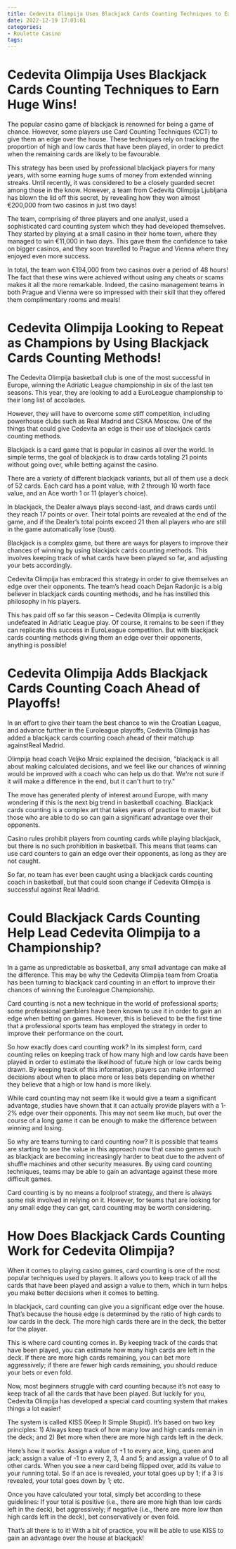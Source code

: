 ```yaml
---
title: Cedevita Olimpija Uses Blackjack Cards Counting Techniques to Earn Huge Wins!
date: 2022-12-19 17:03:01
categories:
- Roulette Casino
tags:
---
```



#  Cedevita Olimpija Uses Blackjack Cards Counting Techniques to Earn Huge Wins!

The popular casino game of blackjack is renowned for being a game of chance. However, some players use Card Counting Techniques (CCT) to give them an edge over the house. These techniques rely on tracking the proportion of high and low cards that have been played, in order to predict when the remaining cards are likely to be favourable.

This strategy has been used by professional blackjack players for many years, with some earning huge sums of money from extended winning streaks. Until recently, it was considered to be a closely guarded secret among those in the know. However, a team from Cedevita Olimpija Ljubljana has blown the lid off this secret, by revealing how they won almost €200,000 from two casinos in just two days!

The team, comprising of three players and one analyst, used a sophisticated card counting system which they had developed themselves. They started by playing at a small casino in their home town, where they managed to win €11,000 in two days. This gave them the confidence to take on bigger casinos, and they soon travelled to Prague and Vienna where they enjoyed even more success.

In total, the team won €194,000 from two casinos over a period of 48 hours! The fact that these wins were achieved without using any cheats or scams makes it all the more remarkable. Indeed, the casino management teams in both Prague and Vienna were so impressed with their skill that they offered them complimentary rooms and meals!

#  Cedevita Olimpija Looking to Repeat as Champions by Using Blackjack Cards Counting Methods!

The Cedevita Olimpija basketball club is one of the most successful in Europe, winning the Adriatic League championship in six of the last ten seasons. This year, they are looking to add a EuroLeague championship to their long list of accolades.

However, they will have to overcome some stiff competition, including powerhouse clubs such as Real Madrid and CSKA Moscow. One of the things that could give Cedevita an edge is their use of blackjack cards counting methods.

Blackjack is a card game that is popular in casinos all over the world. In simple terms, the goal of blackjack is to draw cards totaling 21 points without going over, while betting against the casino.

There are a variety of different blackjack variants, but all of them use a deck of 52 cards. Each card has a point value, with 2 through 10 worth face value, and an Ace worth 1 or 11 (player’s choice).

In blackjack, the Dealer always plays second-last, and draws cards until they reach 17 points or over. Their total points are revealed at the end of the game, and if the Dealer’s total points exceed 21 then all players who are still in the game automatically lose (bust).

Blackjack is a complex game, but there are ways for players to improve their chances of winning by using blackjack cards counting methods. This involves keeping track of what cards have been played so far, and adjusting your bets accordingly.

Cedevita Olimpija has embraced this strategy in order to give themselves an edge over their opponents. The team’s head coach Dejan Radonjic is a big believer in blackjack cards counting methods, and he has instilled this philosophy in his players.

This has paid off so far this season – Cedevita Olimpija is currently undefeated in Adriatic League play. Of course, it remains to be seen if they can replicate this success in EuroLeague competition. But with blackjack cards counting methods giving them an edge over their opponents, anything is possible!

#  Cedevita Olimpija Adds Blackjack Cards Counting Coach Ahead of Playoffs!

In an effort to give their team the best chance to win the Croatian League, and advance further in the Euroleague playoffs, Cedevita Olimpija has added a blackjack cards counting coach ahead of their matchup againstReal Madrid.

Olimpija head coach Veljko Mrsic explained the decision, "blackjack is all about making calculated decisions, and we feel like our chances of winning would be improved with a coach who can help us do that. We're not sure if it will make a difference in the end, but it can't hurt to try."

The move has generated plenty of interest around Europe, with many wondering if this is the next big trend in basketball coaching. Blackjack cards counting is a complex art that takes years of practice to master, but those who are able to do so can gain a significant advantage over their opponents.

Casino rules prohibit players from counting cards while playing blackjack, but there is no such prohibition in basketball. This means that teams can use card counters to gain an edge over their opponents, as long as they are not caught.

So far, no team has ever been caught using a blackjack cards counting coach in basketball, but that could soon change if Cedevita Olimpija is successful against Real Madrid.

#  Could Blackjack Cards Counting Help Lead Cedevita Olimpija to a Championship? 

In a game as unpredictable as basketball, any small advantage can make all the difference. This may be why the Cedevita Olimpija team from Croatia has been turning to blackjack card counting in an effort to improve their chances of winning the Euroleague Championship.

Card counting is not a new technique in the world of professional sports; some professional gamblers have been known to use it in order to gain an edge when betting on games. However, this is believed to be the first time that a professional sports team has employed the strategy in order to improve their performance on the court.

So how exactly does card counting work? In its simplest form, card counting relies on keeping track of how many high and low cards have been played in order to estimate the likelihood of future high or low cards being drawn. By keeping track of this information, players can make informed decisions about when to place more or less bets depending on whether they believe that a high or low hand is more likely.

While card counting may not seem like it would give a team a significant advantage, studies have shown that it can actually provide players with a 1-2% edge over their opponents. This may not seem like much, but over the course of a long game it can be enough to make the difference between winning and losing.

So why are teams turning to card counting now? It is possible that teams are starting to see the value in this approach now that casino games such as blackjack are becoming increasingly harder to beat due to the advent of shuffle machines and other security measures. By using card counting techniques, teams may be able to gain an advantage against these more difficult games.

Card counting is by no means a foolproof strategy, and there is always some risk involved in relying on it. However, for teams that are looking for any small edge they can get, card counting may be worth considering.

#  How Does Blackjack Cards Counting Work for Cedevita Olimpija?

When it comes to playing casino games, card counting is one of the most popular techniques used by players. It allows you to keep track of all the cards that have been played and assign a value to them, which in turn helps you make better decisions when it comes to betting.

In blackjack, card counting can give you a significant edge over the house. That’s because the house edge is determined by the ratio of high cards to low cards in the deck. The more high cards there are in the deck, the better for the player.

This is where card counting comes in. By keeping track of the cards that have been played, you can estimate how many high cards are left in the deck. If there are more high cards remaining, you can bet more aggressively; if there are fewer high cards remaining, you should reduce your bets or even fold.

Now, most beginners struggle with card counting because it’s not easy to keep track of all the cards that have been played. But luckily for you, Cedevita Olimpija has developed a special card counting system that makes things a lot easier!

The system is called KISS (Keep It Simple Stupid). It’s based on two key principles: 1) Always keep track of how many low and high cards remain in the deck; and 2) Bet more when there are more high cards left in the deck.

Here’s how it works: Assign a value of +1 to every ace, king, queen and jack; assign a value of -1 to every 2, 3, 4 and 5; and assign a value of 0 to all other cards. When you see a new card being flipped over, add its value to your running total. So if an ace is revealed, your total goes up by 1; if a 3 is revealed, your total goes down by 1; etc.

Once you have calculated your total, simply bet according to these guidelines: If your total is positive (i.e., there are more high than low cards left in the deck), bet aggressively; if negative (i.e., there are more low than high cards left in the deck), bet conservatively or even fold.

That’s all there is to it! With a bit of practice, you will be able to use KISS to gain an advantage over the house at blackjack!